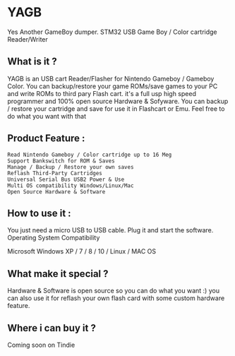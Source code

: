 # YAGB
Yes Another GameBoy dumper.
STM32 USB Game Boy / Color cartridge Reader/Writer 

What is it ?
-----

YAGB is an USB cart Reader/Flasher for Nintendo Gameboy / Gameboy Color. 
You can backup/restore your game ROMs/save games to your PC and write ROMs to third pary Flash cart.
it's a full usp high speed programmer and 100% open source Hardware & Sofyware.
You can backup / restore your cartridge and save for use it in Flashcart or Emu.
Feel free to do what you want with that 


Product Feature :
-----

    Read Nintendo Gameboy / Color cartridge up to 16 Meg
    Support Bankswitch for ROM & Saves
    Manage / Backup / Restore your own saves
    Reflash Third-Party Cartridges
    Universal Serial Bus USB2 Power & Use
    Multi OS compatibility Windows/Linux/Mac
    Open Source Hardware & Software
    
How to use it :
-----

You just need a micro USB to USB cable. Plug it and start the software.
Operating System Compatibility

Microsoft Windows XP / 7 / 8 / 10 / Linux / MAC OS


What make it special ?
-----

Hardware & Software is open source so you can do what you want :) you can also use it for reflash your own flash card with some custom hardware feature.

Where i can buy it ?
-----

Coming soon on Tindie
